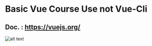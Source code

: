 # Basic Vue Course Use not Vue-Cli
## Doc. : https://vuejs.org/
![alt text](http://www.mindphp.com/images/knowledge/122560/vue.jpg)
